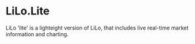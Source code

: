 # LiLo.Lite
LiLo 'lite' is a lighteight version of LiLo, that includes live real-time market information and charting.
